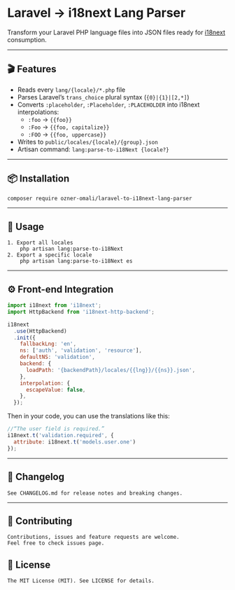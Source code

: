 # Laravel → i18next Lang Parser

Transform your Laravel PHP language files into JSON files ready for [i18next](https://www.i18next.com/) consumption.

---

## 🎬 Features

- Reads every `lang/{locale}/*.php` file
- Parses Laravel’s `trans_choice` plural syntax (`{0}|{1}|[2,*]`)
- Converts `:placeholder`, `:Placeholder`, `:PLACEHOLDER` into i18next interpolations:
    - `:foo` → `{{foo}}`
    - `:Foo` → `{{foo, capitalize}}`
    - `:FOO` → `{{foo, uppercase}}`
- Writes to `public/locales/{locale}/{group}.json`
- Artisan command: `lang:parse-to-i18Next {locale?}`

---

## 📦 Installation

```bash
composer require ozner-omali/laravel-to-i18next-lang-parser
```
---

## 🔧 Usage
```
1. Export all locales
    php artisan lang:parse-to-i18Next 
2. Export a specific locale
    php artisan lang:parse-to-i18Next es
```
---

## ⚙️ Front-end Integration
```javascript 
import i18next from 'i18next';
import HttpBackend from 'i18next-http-backend';

i18next
  .use(HttpBackend)
  .init({
    fallbackLng: 'en',
    ns: ['auth', 'validation', 'resource'],
    defaultNS: 'validation',
    backend: {
      loadPath: '{backendPath}/locales/{{lng}}/{{ns}}.json',
    },
    interpolation: {
      escapeValue: false,
    },
  });
```
Then in your code, you can use the translations like this:
```javascript 
//“The user field is required.”
i18next.t('validation.required', {
  attribute: i18next.t('models.user.one')
});
```
---

## 📖 Changelog
```
See CHANGELOG.md for release notes and breaking changes.
```

---

## 🤝 Contributing
```
Contributions, issues and feature requests are welcome.
Feel free to check issues page.
```

## 🔑 License
```
The MIT License (MIT). See LICENSE for details.
```
